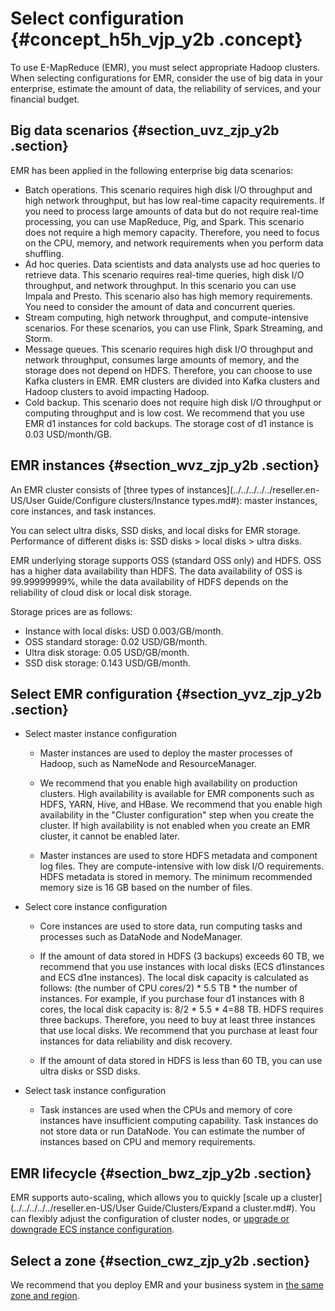 # Select configuration {#concept_h5h_vjp_y2b .concept}

To use E-MapReduce \(EMR\), you must select appropriate Hadoop clusters. When selecting configurations for EMR, consider the use of big data in your enterprise, estimate the amount of data, the reliability of services, and your financial budget.

## Big data scenarios {#section_uvz_zjp_y2b .section}

EMR has been applied in the following enterprise big data scenarios:

-   Batch operations. This scenario requires high disk I/O throughput and high network throughput, but has low real-time capacity requirements. If you need to process large amounts of data but do not require real-time processing, you can use MapReduce, Pig, and Spark. This scenario does not require a high memory capacity. Therefore, you need to focus on the CPU, memory, and network requirements when you perform data shuffling.
-   Ad hoc queries. Data scientists and data analysts use ad hoc queries to retrieve data. This scenario requires real-time queries, high disk I/O throughput, and network throughput. In this scenario you can use Impala and Presto. This scenario also has high memory requirements. You need to consider the amount of data and concurrent queries.
-   Stream computing, high network throughput, and compute-intensive scenarios. For these scenarios, you can use Flink, Spark Streaming, and Storm.
-   Message queues. This scenario requires high disk I/O throughput and network throughput, consumes large amounts of memory, and the storage does not depend on HDFS. Therefore, you can choose to use Kafka clusters in EMR. EMR clusters are divided into Kafka clusters and Hadoop clusters to avoid impacting Hadoop.
-   Cold backup. This scenario does not require high disk I/O throughput or computing throughput and is low cost. We recommend that you use EMR d1 instances for cold backups. The storage cost of d1 instance is 0.03 USD/month/GB.

## EMR instances {#section_wvz_zjp_y2b .section}

An EMR cluster consists of [three types of instances](../../../../../reseller.en-US/User Guide/Configure clusters/Instance types.md#): master instances, core instances, and task instances.

You can select ultra disks, SSD disks, and local disks for EMR storage. Performance of different disks is: SSD disks \> local disks \> ultra disks.

EMR underlying storage supports OSS \(standard OSS only\) and HDFS. OSS has a higher data availability than HDFS. The data availability of OSS is 99.99999999%, while the data availability of HDFS depends on the reliability of cloud disk or local disk storage.

Storage prices are as follows:

-   Instance with local disks: USD 0.003/GB/month.
-   OSS standard storage: 0.02 USD/GB/month.
-   Ultra disk storage: 0.05 USD/GB/month.
-   SSD disk storage: 0.143 USD/GB/month.

## Select EMR configuration {#section_yvz_zjp_y2b .section}

-   Select master instance configuration

    -   Master instances are used to deploy the master processes of Hadoop, such as NameNode and ResourceManager.

    -   We recommend that you enable high availability on production clusters. High availability is available for EMR components such as HDFS, YARN, Hive, and HBase. We recommend that you enable high availability in the "Cluster configuration" step when you create the cluster. If high availability is not enabled when you create an EMR cluster, it cannot be enabled later.

    -   Master instances are used to store HDFS metadata and component log files. They are compute-intensive with low disk I/O requirements. HDFS metadata is stored in memory. The minimum recommended memory size is 16 GB based on the number of files.

-   Select core instance configuration

    -   Core instances are used to store data, run computing tasks and processes such as DataNode and NodeManager.

    -   If the amount of data stored in HDFS \(3 backups\) exceeds 60 TB, we recommend that you use instances with local disks \(ECS d1instances and ECS d1ne instances\). The local disk capacity is calculated as follows: \(the number of CPU cores/2\) \* 5.5 TB \* the number of instances. For example, if you purchase four d1 instances with 8 cores, the local disk capacity is: 8/2 \* 5.5 \* 4=88 TB. HDFS requires three backups. Therefore, you need to buy at least three instances that use local disks. We recommend that you purchase at least four instances for data reliability and disk recovery.

    -   If the amount of data stored in HDFS is less than 60 TB, you can use ultra disks or SSD disks.

-   Select task instance configuration

    -   Task instances are used when the CPUs and memory of core instances have insufficient computing capability. Task instances do not store data or run DataNode. You can estimate the number of instances based on CPU and memory requirements.


## EMR lifecycle {#section_bwz_zjp_y2b .section}

EMR supports auto-scaling, which allows you to quickly [scale up a cluster](../../../../../reseller.en-US/User Guide/Clusters/Expand a cluster.md#). You can flexibly adjust the configuration of cluster nodes, or [upgrade or downgrade ECS instance configuration](https://partners-intl.aliyun.com/help/doc-detail/25437.htm).

## Select a zone {#section_cwz_zjp_y2b .section}

We recommend that you deploy EMR and your business system in [the same zone and region](https://partners-intl.aliyun.com/help/doc-detail/40654.htm).

